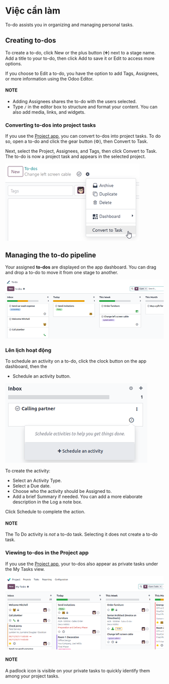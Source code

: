 # Việc cần làm

To-do assists you in organizing and managing personal tasks.

## Creating to-dos

To create a to-do, click New or the plus button (➕) next to a stage name.
Add a title to your to-do, then click Add to save it or Edit to access more
options.

If you choose to Edit a to-do, you have the option to add Tags,
Assignees, or more information using the Odoo Editor.

#### NOTE
- Adding Assignees shares the to-do with the users selected.
- Type `/` in the editor box to structure and format your content. You can also add media, links,
  and widgets.

### Converting to-dos into project tasks

If you use the [Project app](../services/project.md), you can convert to-dos into project tasks.
To do so, open a to-do and click the gear button (⚙), then Convert to Task.

Next, select the Project, Assignees, and Tags, then click
Convert to Task. The to-do is now a project task and appears in the selected project.

![Converting a to-do into a task](to_do/convert-task-button.png)

## Managing the to-do pipeline

Your assigned **to-dos** are displayed on the app dashboard. You can drag and drop a to-do to move
it from one stage to another.

![Example of a to-do pipeline](to_do/to-do-pipeline.png)

### Lên lịch hoạt động

To schedule an activity on a to-do, click the clock button on the app dashboard, then the
+ Schedule an activity button.

![Scheduling an activity from the To-do dashboard](to_do/schedule-activity.png)

To create the activity:

- Select an Activity Type.
- Select a Due date.
- Choose who the activity should be Assigned to.
- Add a brief Summary if needed. You can add a more elaborate description in the
  Log a note box.

Click Schedule to complete the action.

#### NOTE
The To Do activity is *not* a to-do task. Selecting it does not create a to-do task.

### Viewing to-dos in the Project app

If you use the [Project app](../services/project.md), your to-dos also appear as private tasks
under the My Tasks view.

![Example of a "My Tasks" pipeline in the Project app](to_do/my-task-pipeline.png)

#### NOTE
A padlock icon is visible on your private tasks to quickly identify them among your project
tasks.
